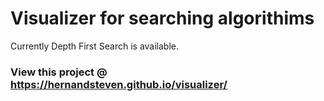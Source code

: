 # Visualizer for searching algorithims
Currently Depth First Search is available.

### View this project @  https://hernandsteven.github.io/visualizer/


